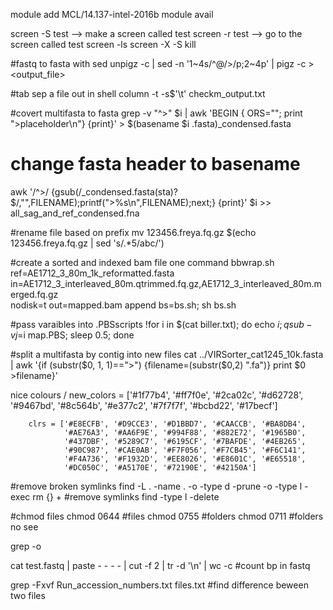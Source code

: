 module add MCL/14.137-intel-2016b
module avail

screen -S test --> make a screen called test
screen -r test --> go to the screen called test
screen -ls
screen -X -S <id> kill

#fastq to fasta with sed
unpigz -c <filename> | sed -n '1~4s/^@/>/p;2~4p' | pigz -c > <output_file>

#tab sep a file out in shell
column -t -s$'\t' checkm_output.txt

#covert multifasta to fasta
grep -v "^>" $i | awk 'BEGIN { ORS=""; print ">placeholder\n"} {print}' > $(basename $i .fasta)_condensed.fasta

# change fasta header to basename
awk '/^>/ {gsub(/_condensed.fasta(sta)?$/,"",FILENAME);printf(">%s\n",FILENAME);next;} {print}' $i >> all_sag_and_ref_condensed.fna

#rename file based on prefix
mv 123456.freya.fq.gz $(echo 123456.freya.fq.gz | sed 's/.*5/abc/')

#create a sorted and indexed bam file one command
bbwrap.sh ref=AE1712_3_80m_1k_reformatted.fasta \
in=AE1712_3_interleaved_80m.qtrimmed.fq.gz,AE1712_3_interleaved_80m.merged.fq.gz \
nodisk=t out=mapped.bam append bs=bs.sh; sh bs.sh

#pass varaibles into .PBSscripts
!for i in $(cat biller.txt); do echo $i; qsub -v j=$i map.PBS; sleep 0.5; done

#split a multifasta by contig into new files
cat ../VIRSorter_cat1245_10k.fasta | awk '{if (substr($0, 1, 1)==">") {filename=(substr($0,2) ".fa")} print $0 >filename}'

nice colours / new_colors = ['#1f77b4', '#ff7f0e', '#2ca02c', '#d62728',
              '#9467bd', '#8c564b', '#e377c2', '#7f7f7f',
              '#bcbd22', '#17becf']

        clrs = ['#E8ECFB', '#D9CCE3', '#D1BBD7', '#CAACCB', '#BA8DB4',
                '#AE76A3', '#AA6F9E', '#994F88', '#882E72', '#1965B0',
                '#437DBF', '#5289C7', '#6195CF', '#7BAFDE', '#4EB265',
                '#90C987', '#CAE0AB', '#F7F056', '#F7CB45', '#F6C141',
                '#F4A736', '#F1932D', '#EE8026', '#E8601C', '#E65518',
                '#DC050C', '#A5170E', '#72190E', '#42150A']
#remove broken symlinks
find -L . -name . -o -type d -prune -o -type l -exec rm {} +
#remove symlinks
find -type l -delete

#chmod files
chmod 0644 #files
chmod 0755 #folders
chmod 0711 #folders no see

grep -o <only print exact matches to pattern>
  
cat test.fastq | paste - - - - | cut -f 2 | tr -d '\n' | wc -c #count bp in fastq

grep -Fxvf Run_accession_numbers.txt files.txt #find difference beween two files
